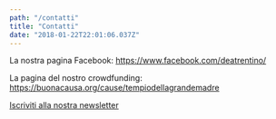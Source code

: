 ```yaml
---
path: "/contatti"
title: "Contatti"
date: "2018-01-22T22:01:06.037Z"
---
```


La nostra pagina Facebook: https://www.facebook.com/deatrentino/

La pagina del nostro crowdfunding: https://buonacausa.org/cause/tempiodellagrandemadre

[Iscriviti alla nostra newsletter](http://eepurl.com/dn1OzT)

